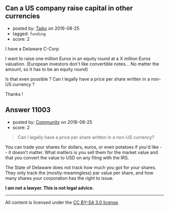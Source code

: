 ## Can a US company raise capital in other currencies

- posted by: [Taiko](https://stackexchange.com/users/334941/taiko) on 2016-08-25
- tagged: `funding`
- score: 2

I have a Delaware C-Corp

I want to raise one million Euros in an equity round at a X million Euros valuation. (European investors don't like convertible notes... No matter the amount, so it has to be an equity round)

Is that even possible ? Can I legally have a price per share written in a non-US currency ?

Thanks !


## Answer 11003

- posted by: [Community](https://stackexchange.com/users/-1/community) on 2016-08-25
- score: 2

> Can I legally have a price per share written in a non-US currency?

You can trade your shares for dollars, euros, or even potatoes if you'd like -- it doesn't matter. What matters is you sell them for the market value and that you convert the value to USD on any filing with the IRS.

The State of Delaware does not track how much you got for your shares. They only track the (mostly-meaningless) par value per share, and how many shares your corporation has the right to issue.

**I am not a lawyer. This is not legal advice.**



---

All content is licensed under the [CC BY-SA 3.0 license](https://creativecommons.org/licenses/by-sa/3.0/).
